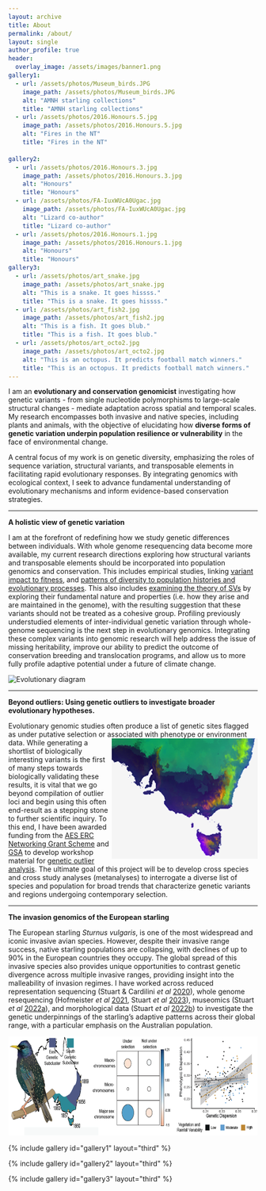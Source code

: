 ```yaml
---
layout: archive
title: About
permalink: /about/
layout: single
author_profile: true
header:
  overlay_image: /assets/images/banner1.png
gallery1:
  - url: /assets/photos/Museum_birds.JPG
    image_path: /assets/photos/Museum_birds.JPG
    alt: "AMNH starling collections"
    title: "AMNH starling collections"
  - url: /assets/photos/2016.Honours.5.jpg
    image_path: /assets/photos/2016.Honours.5.jpg
    alt: "Fires in the NT"
    title: "Fires in the NT"

gallery2:
  - url: /assets/photos/2016.Honours.3.jpg
    image_path: /assets/photos/2016.Honours.3.jpg
    alt: "Honours"
    title: "Honours"
  - url: /assets/photos/FA-IuxWUcA0Ugac.jpg
    image_path: /assets/photos/FA-IuxWUcA0Ugac.jpg
    alt: "Lizard co-author"
    title: "Lizard co-author"
  - url: /assets/photos/2016.Honours.1.jpg
    image_path: /assets/photos/2016.Honours.1.jpg
    alt: "Honours"
    title: "Honours"   
gallery3:
  - url: /assets/photos/art_snake.jpg
    image_path: /assets/photos/art_snake.jpg
    alt: "This is a snake. It goes hissss."
    title: "This is a snake. It goes hissss."
  - url: /assets/photos/art_fish2.jpg
    image_path: /assets/photos/art_fish2.jpg
    alt: "This is a fish. It goes blub."
    title: "This is a fish. It goes blub."
  - url: /assets/photos/art_octo2.jpg
    image_path: /assets/photos/art_octo2.jpg
    alt: "This is an octopus. It predicts football match winners."
    title: "This is an octopus. It predicts football match winners."
---
```

I am an **evolutionary and conservation genomicist** investigating how genetic variants - from single nucleotide polymorphisms to large-scale structural changes - mediate adaptation across spatial and temporal scales. My research encompasses both invasive and native species, including plants and animals, with the objective of elucidating how **diverse forms of genetic variation underpin population resilience or vulnerability** in the face of environmental change.

A central focus of my work is on genetic diversity, emphasizing the roles of sequence variation, structural variants, and transposable elements in facilitating rapid evolutionary responses. By integrating genomics with ecological context, I seek to advance fundamental understanding of evolutionary mechanisms and inform evidence-based conservation strategies.

*** 
**A holistic view of genetic variation**

I am at the forefront of redefining how we study genetic differences between individuals. With whole genome resequencing data become more available, my current research directions exploring how structural variants and transposable elements should be incorporated into population genomics and conservation. This includes empirical studies, linking [variant impact to fitness](https://onlinelibrary.wiley.com/doi/full/10.1111/mec.17631), and [patterns of diversity to population histories and evolutionary processes](https://academic.oup.com/mbe/article/40/3/msad046/7052962). This also includes [examining the theory of SVs](https://www.authorea.com/doi/full/10.22541/au.174853973.36642913/v1) by exploring their fundamental nature and properties (i.e. how they arise and are maintained in the genome), with the resulting suggestion that these variants should not be treated as a cohesive group. Profiling previously understudied elements of inter-individual genetic variation through whole-genome sequencing is the next step in evolutionary genomics. Integrating these complex variants into genomic research will help address the issue of missing heritability, improve our ability to predict the outcome of conservation breeding and translocation programs, and allow us to more fully profile adaptive potential under a future of climate change.

![Evolutionary diagram](https://www.authorea.com/users/928924/articles/1300295/master/file/figures/image4/image4.png)


***
**Beyond outliers: Using genetic outliers to investigate broader evolutionary hypotheses.**

Evolutionary genomic studies often produce a list of genetic sites flagged as under putative selection or associated with phenotype or environment data. 
<img style="float: right;" src="/assets/images/research_map3.png">
While generating a shortlist of biologically interesting variants is the first of many steps towards biologically validating these results, it is vital that we go beyond compilation of outlier loci and begin using this often end-result as a stepping stone to further scientific inquiry. To this end, I have been awarded funding from the <a href="https://ausevo.com/ECR_grants_2022/"> AES ERC Networking Grant Scheme</a> and <a href="https://genetics.org.au/">GSA</a> to develop workshop material for [genetic outlier analysis](https://github.com/katarinastuart/Ev1_SelectionMetaAnalysis). The ultimate goal of this project will be to develop cross species and cross study analyses (metanalyses) to interrogate a diverse list of species and population for broad trends that characterize genetic variants and regions undergoing contemporary selection. 



***
**The invasion genomics of the European starling**

The European starling *Sturnus vulgaris*, is one of the most widespread and iconic invasive avian species. However, despite their invasive range success, native starling populations are collapsing, with declines of up to 90% in the European countries they occupy. The global spread of this invasive species also provides unique opportunities to contrast genetic divergence across multiple invasive ranges, providing insight into the malleability of invasion regimes. I have worked across reduced representation sequencing (Stuart & Cardilini *et al* [2020](https://doi.org/10.1111/mec.15601)), whole genome resequencing (Hofmeister *et al* [2021](https://www.biorxiv.org/content/10.1101/2021.05.19.442026v1.abstract), Stuart *et al* [2023](https://doi.org/10.1093/molbev/msad046)), museomics (Stuart *et al* [2022a]( https://doi.org/10.1111/mec.16353)), and morphological data (Stuart *et al* [2022b](https://doi.org/10.3389/fgene.2022.824424)) to investigate the genetic underpinnings of the starling’s adaptive patterns across their global range, with a particular emphasis on the Australian population.

<img style="float: center;" src="/assets/images/AustralianStarling3.png" width="650" height="200">







{% include gallery id="gallery1" layout="third" %}

{% include gallery id="gallery2" layout="third" %}

{% include gallery id="gallery3" layout="third" %}
